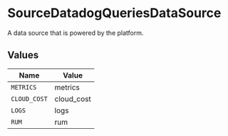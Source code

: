 # SourceDatadogQueriesDataSource

A data source that is powered by the platform.


## Values

| Name         | Value        |
| ------------ | ------------ |
| `METRICS`    | metrics      |
| `CLOUD_COST` | cloud_cost   |
| `LOGS`       | logs         |
| `RUM`        | rum          |